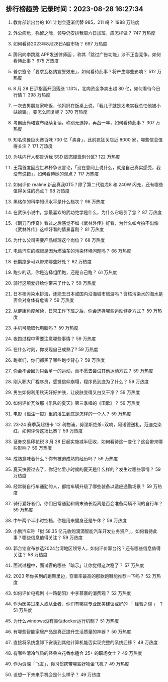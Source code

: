 
## 排行榜趋势 记录时间：2023-08-28 16:27:34
  
  1. 教育部新出台的 101 计划会逐渐代替 985，211 吗？ 1988 万热度
    
  2. 外公病危，弥留之际，领导仍安排我周六日加班，应怎样做？ 747 万热度
    
  3. 如何看待2023年8月28日A股市场？ 697 万热度
    
  4. 腾讯向李跳跳 APP发送律师函 ，称其「跳过广告功能」涉不正当竞争，如何看待此事？ 675 万热度
    
  5. 普京签令「要求瓦格纳宣誓效忠」，如何看待此事？将产生哪些影响？ 512 万热度
    
  6. 8 月 28 日沪指高开回落涨 1.13%，北向资金净卖出超 80 亿，如何看待今日行情？ 398 万热度
    
  7. 一次去男朋友家吃饭，他妈妈在饭桌上说，「我儿子就是太老实我总怕他被小姑娘骗」，要怎么回复呢？ 370 万热度
    
  8. 考霸唐尚珺宣布继续复读，称别无选择，再战一年，如何看待此事？ 307 万热度
    
  9. 知名快餐巨头赛百味 700 亿「卖身」，此前疯狂关店近 8000 家，哪些信息值得关注？ 171 万热度
    
  10. 为啥内行人都告诉我 SSD 固态硬盘别分区? 122 万热度
    
  11. 王霜首度回应世界杯争议言论，「没在意网上说什么，就是自己真实感受，我没有说错」，如何看待她的观点？ 117 万热度
    
  12. 如何评价 realme 新品真我GT5？除了第二代骁龙8 和 240W 闪充，还有哪些值得关注的亮点？ 98 万热度
    
  13. 黑格尔的科学知识水平是什么档次？ 96 万热度
    
  14. 在武侠小说中，您最喜欢的武功绝学是什么，为什么它吸引了您？ 87 万热度
    
  15. 《鹊刀门传奇》看过之后感觉不如《武林外传》好看，为什么如今拍不出像《武林外传》这样好看的情景喜剧？ 81 万热度
    
  16. 为什么公司需要产品经理这个岗位？ 68 万热度
    
  17. 电动汽车的崛起是因为燃油车的污染环境问题吗？ 66 万热度
    
  18. 长期跑步可以带来哪些好处？ 62 万热度
    
  19. 跑步的话，你是选择组团跑，还是自己跑？ 61 万热度
    
  20. 骑行这项爱好给你带来了什么？ 59 万热度
    
  21. 日本核污染水排海，还能去日本或国内沿海城市旅游吗？含核污染水的海水是否会对身体有危害？ 59 万热度
    
  22. 从健康角度解读，日常工作下班之后，你会选择哪些运动健身方式？ 59 万热度
    
  23. 手机可能取代电脑吗？ 59 万热度
    
  24. 夜跑过程中需要注意哪些事情？ 59 万热度
    
  25. 在什么时刻，你发现自己成熟了? 59 万热度
    
  26. 跑者们，你们都买了哪些跑步背心？ 59 万热度
    
  27. 你会不会因为只会单一的运动，而不愿去尝试其他运动方式？ 59 万热度
    
  28. 刚入职大厂程序员，感觉信仰崩塌，程序员到底为了什么？ 59 万热度
    
  29. 男生如何利用秋天好好护肤，让皮肤变得又白又干净？ 59 万热度
    
  30. 如何评价瓦依那《乐队的夏天》第三季唱的《田歌》？ 59 万热度
    
  31. 电影《孤注一掷》里的潘生到底是怎样的一个人？ 59 万热度
    
  32. 23-24 赛季英超纽卡 1:2 利物浦，努涅斯绝杀+双响，阿诺德送礼，范迪克染红，如何评价这场比赛？ 59 万热度
    
  33. 证券交易印花税 8 月 28 日起实施减半征收，如何看待这一变化？这会带来哪些影响？ 59 万热度
    
  34. 成熟意味着什么？你有被迫成熟的经历吗？ 59 万热度
    
  35. 夏天快要过去了，你记忆里小时候的夏天是什么样的？发生过哪些事情？ 59 万热度
    
  36. 经常骑自行车通勤的人，都给车辆升级了哪些装备以适应通勤场景？ 59 万热度
    
  37. 骑行爱好者们，你们日常通勤和周末骑长距离是否会准备两辆不同的自行车？ 59 万热度
    
  38. 中午两个半小时空档，你是用来健身还是午休？ 59 万热度
    
  39. 小鹏汽车称「拟 58.35 亿元收购滴滴智能汽车开发业务资产」，如何看待此事？哪些信息值得关注？ 59 万热度
    
  40. 郭台铭宣布参选2024台湾地区领导人，如何评价郭台铭？还有哪些信息值得关注？ 58 万热度
    
  41. 面试过程中，面试官的哪些「暗示」让你觉得这次稳了？ 57 万热度
    
  42. 2023 年你买到的跑鞋里边，穿着率最高的那款跑鞋能推荐一下吗？ 52 万热度
    
  43. 如何评价电视剧《一路朝阳》中李慕嘉的消费观？ 52 万热度
    
  44. 作为医美过来人或从业者，你们有哪些专业医美建议或好的 「 经验之谈 」 ？ 51 万热度
    
  45. 为什么windows没有类似docker运行机制？ 51 万热度
    
  46. 有哪些智能家居产品是真正提升生活质量的神器？ 50 万热度
    
  47. 直接将系统盘卸下安装到其他计算机能否实现完整的系统迁移？ 49 万热度
    
  48. 有哪些清冷气质的经典白花香水适合 25+ 的职场女士？ 49 万热度
    
  49. 作为资深「飞友」，你习惯携带哪些好物坐飞机？ 49 万热度
    
  50. 设想一下未来手机会是什么样子？ 49 万热度
    